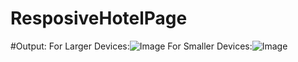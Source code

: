 # ResposiveHotelPage

#Output:
For Larger Devices:![Image](https://github.com/user-attachments/assets/e6b4c43c-a4e9-4714-bf8c-8a4f046fc91a)    For Smaller Devices:![Image](https://github.com/user-attachments/assets/65652be7-be3a-4915-93ee-fe0bdb58c08d)

